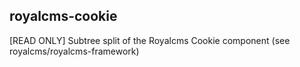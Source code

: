 ## royalcms-cookie

[READ ONLY] Subtree split of the Royalcms Cookie component (see royalcms/royalcms-framework)